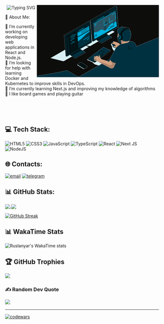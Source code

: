 <div align="center"><img src="https://readme-typing-svg.herokuapp.com?font=Fira+Code&size=20&duration=3500&pause=1000&color=00fc00&multiline=true&width=450&height=60&lines=Hi%2C+I%E2%80%99m+Ruslan+Yarmukhametov;And+I%60m+a+FrontEnd+Developer" alt="Typing SVG" />
<img align="right" alt="Coding" width="400" src="./images/coding.gif"></div>

💫 About Me:

🔭 I’m currently working on developing web applications in React and Node.js.<br>🤝 I’m looking for help with learning Docker and Kubernetes to improve skills in DevOps.<br>🌱 I’m currently learning Next.js and improving my knowledge of algorithms<br>🎸 I like board games and playing guitar<br>

<br>
<br>
<br>

## 💻 Tech Stack:
![HTML5](https://img.shields.io/badge/html5-%23E34F26.svg?style=for-the-badge&logo=html5&logoColor=white)
![CSS3](https://img.shields.io/badge/css3-%231572B6.svg?style=for-the-badge&logo=css3&logoColor=white)
![JavaScript](https://img.shields.io/badge/javascript-%23323330.svg?style=for-the-badge&logo=javascript&logoColor=%23F7DF1E)
![TypeScript](https://img.shields.io/badge/typescript-%23007ACC.svg?style=for-the-badge&logo=typescript&logoColor=white)
![React](https://img.shields.io/badge/react-%2320232a.svg?style=for-the-badge&logo=react&logoColor=%2361DAFB)
![Next JS](https://img.shields.io/badge/Next-black?style=for-the-badge&logo=next.js&logoColor=white)
![NodeJS](https://img.shields.io/badge/node.js-6DA55F?style=for-the-badge&logo=node.js&logoColor=white)

## 🌐 Contacts:
[![email](https://img.shields.io/badge/Email-D14836?logo=gmail&logoColor=white)](mailto:ruslan.yar-v@yandex.ru)
[![telegram](https://img.shields.io/badge/Telegram-18A3E6?logo=telegram&logoColor=white)](https://t.me/ruslan_yar)

## 📊 GitHub Stats:
<a href="https://github.com/ruslanyar/github-readme-stats">
  <img height=200 align="center" src="https://github-readme-stats-beige-seven.vercel.app/api?username=ruslanyar&theme=tokyonight&hide_border=true&include_all_commits=true&count_private=true" />
</a>
<a href="https://github.com/ruslanyar/github-readme-stats">
  <img height=200 align="center" src="https://github-readme-stats-beige-seven.vercel.app/api/top-langs/?username=ruslanyar&theme=tokyonight&hide_border=true&include_all_commits=true&count_private=true&layout=compact" />
</a>

<br>

<a href="https://git.io/streak-stats"><img src="https://github-readme-streak-stats-eight-cyan.vercel.app?user=ruslanyar&theme=tokyonight&hide_border=true&date_format=j%20M%5B%20Y%5D&exclude_days=Sun%2CSat&card_width=462&card_height=200" alt="GitHub Streak" /></a>

## 📊 WakaTime Stats
![Ruslanyar's WakaTime stats](https://github-readme-stats-beige-seven.vercel.app/api/wakatime?username=ruslanyar&theme=tokyonight&layout=compact&hide_border=true)

## 🏆 GitHub Trophies
![](https://github-profile-trophy.vercel.app/?username=ruslanyar&theme=tokyonight&no-frame=true&no-bg=true&margin-w=4)

### ✍️ Random Dev Quote
![](https://quotes-github-readme.vercel.app/api?type=horizontal&theme=radical)

---

[![codewars](https://www.codewars.com/users/ruslanyar/badges/small)](https://www.codewars.com/users/ruslanyar)
